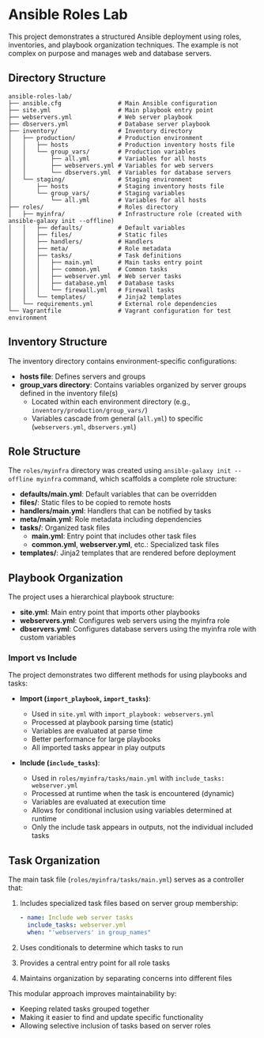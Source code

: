 # Ansible Roles Lab

This project demonstrates a structured Ansible deployment using roles, inventories, and playbook organization techniques. The example is not complex on purpose and manages web and database servers.

## Directory Structure

```
ansible-roles-lab/
├── ansible.cfg                # Main Ansible configuration
├── site.yml                   # Main playbook entry point
├── webservers.yml             # Web server playbook
├── dbservers.yml              # Database server playbook
├── inventory/                 # Inventory directory
│   ├── production/            # Production environment
│   │   ├── hosts              # Production inventory hosts file
│   │   └── group_vars/        # Production variables
│   │       ├── all.yml        # Variables for all hosts
│   │       ├── webservers.yml # Variables for web servers
│   │       └── dbservers.yml  # Variables for database servers
│   └── staging/               # Staging environment
│       ├── hosts              # Staging inventory hosts file
│       └── group_vars/        # Staging variables
│           └── all.yml        # Variables for all hosts
├── roles/                     # Roles directory
│   ├── myinfra/               # Infrastructure role (created with ansible-galaxy init --offline)
│   │   ├── defaults/          # Default variables
│   │   ├── files/             # Static files
│   │   ├── handlers/          # Handlers
│   │   ├── meta/              # Role metadata
│   │   ├── tasks/             # Task definitions
│   │   │   ├── main.yml       # Main tasks entry point
│   │   │   ├── common.yml     # Common tasks
│   │   │   ├── webserver.yml  # Web server tasks
│   │   │   ├── database.yml   # Database tasks
│   │   │   └── firewall.yml   # Firewall tasks
│   │   └── templates/         # Jinja2 templates
│   └── requirements.yml       # External role dependencies
└── Vagrantfile                # Vagrant configuration for test environment
```

## Inventory Structure

The inventory directory contains environment-specific configurations:

- **hosts file**: Defines servers and groups
- **group_vars directory**: Contains variables organized by server groups defined in the inventory file(s)
  - Located within each environment directory (e.g., `inventory/production/group_vars/`)
  - Variables cascade from general (`all.yml`) to specific (`webservers.yml`, `dbservers.yml`)

## Role Structure

The `roles/myinfra` directory was created using `ansible-galaxy init --offline myinfra` command, which scaffolds a complete role structure:

- **defaults/main.yml**: Default variables that can be overridden
- **files/**: Static files to be copied to remote hosts
- **handlers/main.yml**: Handlers that can be notified by tasks
- **meta/main.yml**: Role metadata including dependencies
- **tasks/**: Organized task files
  - **main.yml**: Entry point that includes other task files
  - **common.yml**, **webserver.yml**, etc.: Specialized task files
- **templates/**: Jinja2 templates that are rendered before deployment

## Playbook Organization

The project uses a hierarchical playbook structure:

- **site.yml**: Main entry point that imports other playbooks
- **webservers.yml**: Configures web servers using the myinfra role
- **dbservers.yml**: Configures database servers using the myinfra role with custom variables

### Import vs Include

The project demonstrates two different methods for using playbooks and tasks:

- **Import (`import_playbook`, `import_tasks`)**: 
  - Used in `site.yml` with `import_playbook: webservers.yml`
  - Processed at playbook parsing time (static)
  - Variables are evaluated at parse time
  - Better performance for large playbooks
  - All imported tasks appear in play outputs

- **Include (`include_tasks`)**: 
  - Used in `roles/myinfra/tasks/main.yml` with `include_tasks: webserver.yml`
  - Processed at runtime when the task is encountered (dynamic)
  - Variables are evaluated at execution time
  - Allows for conditional inclusion using variables determined at runtime
  - Only the include task appears in outputs, not the individual included tasks

## Task Organization

The main task file (`roles/myinfra/tasks/main.yml`) serves as a controller that:

1. Includes specialized task files based on server group membership:
   ```yaml
   - name: Include web server tasks
     include_tasks: webserver.yml
     when: "'webservers' in group_names"
   ```

2. Uses conditionals to determine which tasks to run
3. Provides a central entry point for all role tasks
4. Maintains organization by separating concerns into different files

This modular approach improves maintainability by:
- Keeping related tasks grouped together
- Making it easier to find and update specific functionality
- Allowing selective inclusion of tasks based on server roles